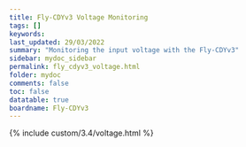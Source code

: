 ```yaml
---
title: Fly-CDYv3 Voltage Monitoring
tags: []
keywords: 
last_updated: 29/03/2022
summary: "Monitoring the input voltage with the Fly-CDYv3"
sidebar: mydoc_sidebar
permalink: fly_cdyv3_voltage.html
folder: mydoc
comments: false
toc: false
datatable: true
boardname: Fly-CDYv3
---
```


{% include custom/3.4/voltage.html %}  
